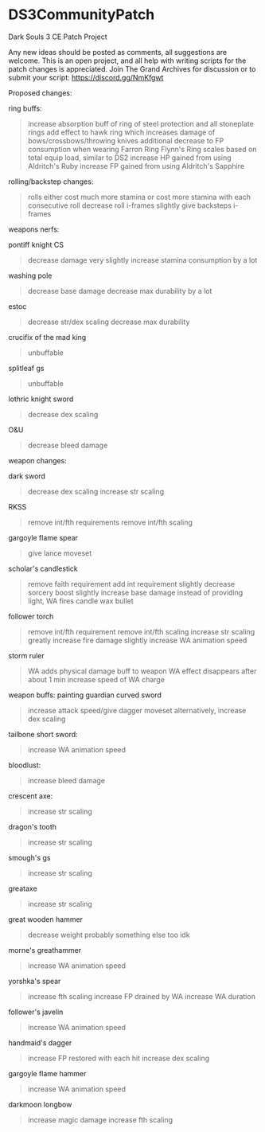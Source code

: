 # DS3CommunityPatch
Dark Souls 3 CE Patch Project

Any new ideas should be posted as comments, all suggestions are welcome.
This is an open project, and all help with writing scripts for the patch changes is appreciated.
Join The Grand Archives for discussion or to submit your script: https://discord.gg/NmKfgwt

Proposed changes:

ring buffs:
>increase absorption buff of ring of steel protection and all stoneplate rings
>add effect to hawk ring which increases damage of bows/crossbows/throwing knives
>additional decrease to FP consumption when wearing Farron Ring
>Flynn's Ring scales based on total equip load, similar to DS2
>increase HP gained from using Aldritch's Ruby
>increase FP gained from using Aldritch's Sapphire

rolling/backstep changes:
>rolls either cost much more stamina or cost more stamina with each consecutive roll
>decrease roll i-frames slightly
>give backsteps i-frames

weapons nerfs:

pontiff knight CS
>decrease damage very slightly
>increase stamina consumption by a lot

washing pole
>decrease base damage
>decrease max durability by a lot

estoc
>decrease str/dex scaling
>decrease max durability

crucifix of the mad king
>unbuffable

splitleaf gs
>unbuffable

lothric knight sword
>decrease dex scaling

O&U
>decrease bleed damage

weapon changes:

dark sword
>decrease dex scaling
>increase str scaling

RKSS
>remove int/fth requirements
>remove int/fth scaling

gargoyle flame spear
>give lance moveset

scholar's candlestick
>remove faith requirement
>add int requirement
>slightly decrease sorcery boost
>slightly increase base damage
>instead of providing light, WA fires candle wax bullet

follower torch
>remove int/fth requirement
>remove int/fth scaling
>increase str scaling
>greatly increase fire damage
>slightly increase WA animation speed

storm ruler
>WA adds physical damage buff to weapon
>WA effect disappears after about 1 min
>increase speed of WA charge

weapon buffs:
painting guardian curved sword
>increase attack speed/give dagger moveset
>alternatively, increase dex scaling

tailbone short sword:
>increase WA animation speed

bloodlust:
>increase bleed damage

crescent axe:
>increase str scaling

dragon's tooth
>increase str scaling

smough's gs
>increase str scaling

greataxe
>increase str scaling

great wooden hammer
>decrease weight
>probably something else too idk

morne's greathammer
>increase WA animation speed

yorshka's spear
>increase fth scaling
>increase FP drained by WA
>increase WA duration

follower's javelin
>increase WA animation speed

handmaid's dagger
>increase FP restored with each hit
>increase dex scaling

gargoyle flame hammer
>increase WA animation speed

darkmoon longbow
>increase magic damage
>increase fth scaling
